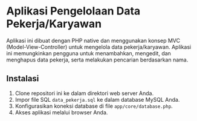 # Aplikasi Pengelolaan Data Pekerja/Karyawan

Aplikasi ini dibuat dengan PHP native dan menggunakan konsep MVC (Model-View-Controller) untuk mengelola data pekerja/karyawan. Aplikasi ini memungkinkan pengguna untuk menambahkan, mengedit, dan menghapus data pekerja, serta melakukan pencarian berdasarkan nama.

## Instalasi

1. Clone repositori ini ke dalam direktori web server Anda.
2. Impor file SQL `data_pekerja.sql` ke dalam database MySQL Anda.
3. Konfigurasikan koneksi database di file `app/core/database.php`.
4. Akses aplikasi melalui browser Anda.
